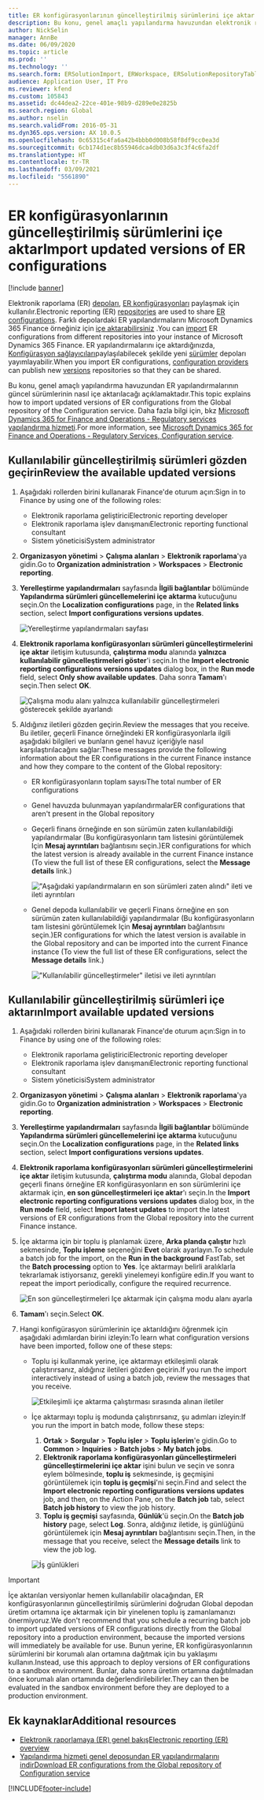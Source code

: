 ```yaml
---
title: ER konfigürasyonlarının güncelleştirilmiş sürümlerini içe aktar
description: Bu konu, genel amaçlı yapılandırma havuzundan elektronik raporlama (ER) yapılandırmalarının güncel sürümlerinin nasıl içe aktarılacağı açıklamaktadır.
author: NickSelin
manager: AnnBe
ms.date: 06/09/2020
ms.topic: article
ms.prod: ''
ms.technology: ''
ms.search.form: ERSolutionImport, ERWorkspace, ERSolutionRepositoryTable
audience: Application User, IT Pro
ms.reviewer: kfend
ms.custom: 105843
ms.assetid: dc44dea2-22ce-401e-98b9-d289e0e2825b
ms.search.region: Global
ms.author: nselin
ms.search.validFrom: 2016-05-31
ms.dyn365.ops.version: AX 10.0.5
ms.openlocfilehash: 0c65315c4fa6a42b4bbb0d008b58f8df9cc0ea3d
ms.sourcegitcommit: 6cb174d1ec8b55946dca4db03d6a3c3f4c6fa2df
ms.translationtype: HT
ms.contentlocale: tr-TR
ms.lasthandoff: 03/09/2021
ms.locfileid: "5561890"
---
```

# <a name="import-updated-versions-of-er-configurations"></a><span data-ttu-id="06709-103">ER konfigürasyonlarının güncelleştirilmiş sürümlerini içe aktar</span><span class="sxs-lookup"><span data-stu-id="06709-103">Import updated versions of ER configurations</span></span>

[!include [banner](../includes/banner.md)]

<span data-ttu-id="06709-104">Elektronik raporlama (ER) [depoları](general-electronic-reporting.md#Repository), [ER konfigürasyonları](general-electronic-reporting.md#Configuration) paylaşmak için kullanılır.</span><span class="sxs-lookup"><span data-stu-id="06709-104">Electronic reporting (ER) [repositories](general-electronic-reporting.md#Repository) are used to share [ER configurations](general-electronic-reporting.md#Configuration).</span></span> <span data-ttu-id="06709-105">Farklı depolardaki ER yapılandırmalarını Microsoft Dynamics 365 Finance örneğiniz için [içe aktarabilirsiniz](download-electronic-reporting-configuration-lcs.md) .</span><span class="sxs-lookup"><span data-stu-id="06709-105">You can [import](download-electronic-reporting-configuration-lcs.md) ER configurations from different repositories into your instance of Microsoft Dynamics 365 Finance.</span></span> <span data-ttu-id="06709-106">ER yapılandırmalarını içe aktardığınızda, [Konfigürasyon sağlayıcıları](general-electronic-reporting.md#Provider)paylaşılabilecek şekilde yeni [sürümler](general-electronic-reporting.md#component-versioning) depoları yayımlayabilir.</span><span class="sxs-lookup"><span data-stu-id="06709-106">When you import ER configurations, [configuration providers](general-electronic-reporting.md#Provider) can publish new [versions](general-electronic-reporting.md#component-versioning) repositories so that they can be shared.</span></span>

<span data-ttu-id="06709-107">Bu konu, genel amaçlı yapılandırma havuzundan ER yapılandırmalarının güncel sürümlerinin nasıl içe aktarılacağı açıklamaktadır.</span><span class="sxs-lookup"><span data-stu-id="06709-107">This topic explains how to import updated versions of ER configurations from the Global repository of the Configuration service.</span></span> <span data-ttu-id="06709-108">Daha fazla bilgi için, bkz [Microsoft Dynamics 365 for Finance and Operations - Regulatory services yapılandırma hizmeti](https://docs.microsoft.com/business-applications-release-notes/october18/dynamics365-finance-operations/regulatory-service-configuration).</span><span class="sxs-lookup"><span data-stu-id="06709-108">For more information, see [Microsoft Dynamics 365 for Finance and Operations - Regulatory Services, Configuration service](https://docs.microsoft.com/business-applications-release-notes/october18/dynamics365-finance-operations/regulatory-service-configuration).</span></span>

## <a name="review-the-available-updated-versions"></a><span data-ttu-id="06709-109">Kullanılabilir güncelleştirilmiş sürümleri gözden geçirin</span><span class="sxs-lookup"><span data-stu-id="06709-109">Review the available updated versions</span></span>

1. <span data-ttu-id="06709-110">Aşağıdaki rollerden birini kullanarak Finance'de oturum açın:</span><span class="sxs-lookup"><span data-stu-id="06709-110">Sign in to Finance by using one of the following roles:</span></span>

    - <span data-ttu-id="06709-111">Elektronik raporlama geliştirici</span><span class="sxs-lookup"><span data-stu-id="06709-111">Electronic reporting developer</span></span>
    - <span data-ttu-id="06709-112">Elektronik raporlama işlev danışmanı</span><span class="sxs-lookup"><span data-stu-id="06709-112">Electronic reporting functional consultant</span></span>
    - <span data-ttu-id="06709-113">Sistem yöneticisi</span><span class="sxs-lookup"><span data-stu-id="06709-113">System administrator</span></span>

2. <span data-ttu-id="06709-114">**Organizasyon yönetimi** \> **Çalışma alanları** \> **Elektronik raporlama**'ya gidin.</span><span class="sxs-lookup"><span data-stu-id="06709-114">Go to **Organization administration** \> **Workspaces** \> **Electronic reporting**.</span></span>
3. <span data-ttu-id="06709-115">**Yerelleştirme yapılandırmaları** sayfasında **İlgili bağlantılar** bölümünde **Yapılandırma sürümleri güncellemelerini içe aktarma** kutucuğunu seçin.</span><span class="sxs-lookup"><span data-stu-id="06709-115">On the **Localization configurations** page, in the **Related links** section, select **Import configurations versions updates**.</span></span>

    ![Yerelleştirme yapılandırmaları sayfası](./media/er-download-updated-versions-global-repo1.png)

4. <span data-ttu-id="06709-117">**Elektronik raporlama konfigürasyonları sürümleri güncelleştirmelerini içe aktar** iletişim kutusunda, **çalıştırma modu** alanında **yalnızca kullanılabilir güncelleştirmeleri göster**'i seçin.</span><span class="sxs-lookup"><span data-stu-id="06709-117">In the **Import electronic reporting configurations versions updates** dialog box, in the **Run mode** field, select **Only show available updates**.</span></span> <span data-ttu-id="06709-118">Daha sonra **Tamam**'ı seçin.</span><span class="sxs-lookup"><span data-stu-id="06709-118">Then select **OK**.</span></span> 

    ![Çalışma modu alanı yalnızca kullanılabilir güncelleştirmeleri gösterecek şekilde ayarlandı](./media/er-download-updated-versions-global-repo2.png)

5. <span data-ttu-id="06709-120">Aldığınız iletileri gözden geçirin.</span><span class="sxs-lookup"><span data-stu-id="06709-120">Review the messages that you receive.</span></span> <span data-ttu-id="06709-121">Bu iletiler, geçerli Finance örneğindeki ER konfigürasyonlarla ilgili aşağıdaki bilgileri ve bunların genel havuz içeriğiyle nasıl karşılaştırılacağını sağlar:</span><span class="sxs-lookup"><span data-stu-id="06709-121">These messages provide the following information about the ER configurations in the current Finance instance and how they compare to the content of the Global repository:</span></span>

    - <span data-ttu-id="06709-122">ER konfigürasyonların toplam sayısı</span><span class="sxs-lookup"><span data-stu-id="06709-122">The total number of ER configurations</span></span>
    - <span data-ttu-id="06709-123">Genel havuzda bulunmayan yapılandırmalar</span><span class="sxs-lookup"><span data-stu-id="06709-123">ER configurations that aren't present in the Global repository</span></span>
    - <span data-ttu-id="06709-124">Geçerli finans örneğinde en son sürümün zaten kullanılabildiği yapılandırmalar (Bu konfigürasyonların tam listesini görüntülemek Için **Mesaj ayrıntıları** bağlantısını seçin.)</span><span class="sxs-lookup"><span data-stu-id="06709-124">ER configurations for which the latest version is already available in the current Finance instance (To view the full list of these ER configurations, select the **Message details** link.)</span></span>

        !["Aşağıdaki yapılandırmaların en son sürümleri zaten alındı" ileti ve ileti ayrıntıları](./media/er-download-updated-versions-global-repo3.png)

    - <span data-ttu-id="06709-126">Genel depoda kullanılabilir ve geçerli Finans örneğine en son sürümün zaten kullanılabildiği yapılandırmalar (Bu konfigürasyonların tam listesini görüntülemek Için **Mesaj ayrıntıları** bağlantısını seçin.)</span><span class="sxs-lookup"><span data-stu-id="06709-126">ER configurations for which the latest version is available in the Global repository and can be imported into the current Finance instance (To view the full list of these ER configurations, select the **Message details** link.)</span></span>

        !["Kullanılabilir güncelleştirmeler" iletisi ve ileti ayrıntıları](./media/er-download-updated-versions-global-repo4.png)

## <a name="import-available-updated-versions"></a><span data-ttu-id="06709-128">Kullanılabilir güncelleştirilmiş sürümleri içe aktarın</span><span class="sxs-lookup"><span data-stu-id="06709-128">Import available updated versions</span></span>

1. <span data-ttu-id="06709-129">Aşağıdaki rollerden birini kullanarak Finance'de oturum açın:</span><span class="sxs-lookup"><span data-stu-id="06709-129">Sign in to Finance by using one of the following roles:</span></span>

    - <span data-ttu-id="06709-130">Elektronik raporlama geliştirici</span><span class="sxs-lookup"><span data-stu-id="06709-130">Electronic reporting developer</span></span>
    - <span data-ttu-id="06709-131">Elektronik raporlama işlev danışmanı</span><span class="sxs-lookup"><span data-stu-id="06709-131">Electronic reporting functional consultant</span></span>
    - <span data-ttu-id="06709-132">Sistem yöneticisi</span><span class="sxs-lookup"><span data-stu-id="06709-132">System administrator</span></span>

2. <span data-ttu-id="06709-133">**Organizasyon yönetimi** \> **Çalışma alanları** \> **Elektronik raporlama**'ya gidin.</span><span class="sxs-lookup"><span data-stu-id="06709-133">Go to **Organization administration** \> **Workspaces** \> **Electronic reporting**.</span></span>
3. <span data-ttu-id="06709-134">**Yerelleştirme yapılandırmaları** sayfasında **İlgili bağlantılar** bölümünde **Yapılandırma sürümleri güncellemelerini içe aktarma** kutucuğunu seçin.</span><span class="sxs-lookup"><span data-stu-id="06709-134">On the **Localization configurations** page, in the **Related links** section, select **Import configurations versions updates**.</span></span>
4. <span data-ttu-id="06709-135">**Elektronik raporlama konfigürasyonları sürümleri güncelleştirmelerini içe aktar** iletişim kutusunda, **çalıştırma modu** alanında, Global depodan geçerli finans örneğine ER konfigürasyonların en son sürümlerini içe aktarmak için, **en son güncelleştirmeleri içe aktar**'ı seçin.</span><span class="sxs-lookup"><span data-stu-id="06709-135">In the **Import electronic reporting configurations versions updates** dialog box, in the **Run mode** field, select **Import latest updates** to import the latest versions of ER configurations from the Global repository into the current Finance instance.</span></span>
5. <span data-ttu-id="06709-136">İçe aktarma için bir toplu iş planlamak üzere, **Arka planda çalıştır** hızlı sekmesinde, **Toplu işleme** seçeneğini **Evet** olarak ayarlayın.</span><span class="sxs-lookup"><span data-stu-id="06709-136">To schedule a batch job for the import, on the **Run in the background** FastTab, set the **Batch processing** option to **Yes**.</span></span> <span data-ttu-id="06709-137">İçe aktarmayı belirli aralıklarla tekrarlamak istiyorsanız, gerekli yinelemeyi konfigüre edin.</span><span class="sxs-lookup"><span data-stu-id="06709-137">If you want to repeat the import periodically, configure the required recurrence.</span></span>

    ![En son güncelleştirmeleri Içe aktarmak için çalışma modu alanı ayarla](./media/er-download-updated-versions-global-repo5.png)

6. <span data-ttu-id="06709-139">**Tamam**'ı seçin.</span><span class="sxs-lookup"><span data-stu-id="06709-139">Select **OK**.</span></span>
7. <span data-ttu-id="06709-140">Hangi konfigürasyon sürümlerinin içe aktarıldığını öğrenmek için aşağıdaki adımlardan birini izleyin:</span><span class="sxs-lookup"><span data-stu-id="06709-140">To learn what configuration versions have been imported, follow one of these steps:</span></span>

    - <span data-ttu-id="06709-141">Toplu işi kullanmak yerine, içe aktarmayı etkileşimli olarak çalıştırırsanız, aldığınız iletileri gözden geçirin.</span><span class="sxs-lookup"><span data-stu-id="06709-141">If you run the import interactively instead of using a batch job, review the messages that you receive.</span></span>

        ![Etkileşimli içe aktarma çalıştırması sırasında alınan iletiler](./media/er-download-updated-versions-global-repo6.png)

    - <span data-ttu-id="06709-143">İçe aktarmayı toplu iş modunda çalıştırırsanız, şu adımları izleyin:</span><span class="sxs-lookup"><span data-stu-id="06709-143">If you run the import in batch mode, follow these steps:</span></span>

        1. <span data-ttu-id="06709-144">**Ortak** \> **Sorgular** \> **Toplu işler** \> **Toplu işlerim**'e gidin.</span><span class="sxs-lookup"><span data-stu-id="06709-144">Go to **Common** \> **Inquiries** \> **Batch jobs** \> **My batch jobs**.</span></span>
        2. <span data-ttu-id="06709-145">**Elektronik raporlama konfigürasyonları güncelleştirmeleri güncelleştirmelerini içe aktar** işini bulun ve seçin ve sonra eylem bölmesinde, **toplu iş** sekmesinde, iş geçmişini görüntülemek için **toplu iş geçmişi**'ni seçin.</span><span class="sxs-lookup"><span data-stu-id="06709-145">Find and select the **Import electronic reporting configurations versions updates** job, and then, on the Action Pane, on the **Batch job** tab, select **Batch job history** to view the job history.</span></span>
        3. <span data-ttu-id="06709-146">**Toplu iş geçmişi** sayfasında, **Günlük**'ü seçin.</span><span class="sxs-lookup"><span data-stu-id="06709-146">On the **Batch job history** page, select **Log**.</span></span> <span data-ttu-id="06709-147">Sonra, aldığınız iletide, iş günlüğünü görüntülemek için **Mesaj ayrıntıları** bağlantısını seçin.</span><span class="sxs-lookup"><span data-stu-id="06709-147">Then, in the message that you receive, select the **Message details** link to view the job log.</span></span>

        ![İş günlükleri](./media/er-download-updated-versions-global-repo7.png)

> [!IMPORTANT]
> <span data-ttu-id="06709-149">İçe aktarılan versiyonlar hemen kullanılabilir olacağından, ER konfigürasyonlarının güncelleştirilmiş sürümlerini doğrudan Global depodan üretim ortamına içe aktarmak için bir yinelenen toplu iş zamanlamanızı önermiyoruz.</span><span class="sxs-lookup"><span data-stu-id="06709-149">We don't recommend that you schedule a recurring batch job to import updated versions of ER configurations directly from the Global repository into a production environment, because the imported versions will immediately be available for use.</span></span> <span data-ttu-id="06709-150">Bunun yerine, ER konfigürasyonlarının sürümlerini bir korumalı alan ortamına dağıtmak için bu yaklaşımı kullanın.</span><span class="sxs-lookup"><span data-stu-id="06709-150">Instead, use this approach to deploy versions of ER configurations to a sandbox environment.</span></span> <span data-ttu-id="06709-151">Bunlar, daha sonra üretim ortamına dağıtılmadan önce korumalı alan ortamında değerlendirilebilirler.</span><span class="sxs-lookup"><span data-stu-id="06709-151">They can then be evaluated in the sandbox environment before they are deployed to a production environment.</span></span>

## <a name="additional-resources"></a><span data-ttu-id="06709-152">Ek kaynaklar</span><span class="sxs-lookup"><span data-stu-id="06709-152">Additional resources</span></span>

- [<span data-ttu-id="06709-153">Elektronik raporlamaya (ER) genel bakış</span><span class="sxs-lookup"><span data-stu-id="06709-153">Electronic reporting (ER) overview</span></span>](general-electronic-reporting.md)
- [<span data-ttu-id="06709-154">Yapılandırma hizmeti genel deposundan ER yapılandırmalarını indir</span><span class="sxs-lookup"><span data-stu-id="06709-154">Download ER configurations from the Global repository of Configuration service</span></span>](er-download-configurations-global-repo.md)


[!INCLUDE[footer-include](../../../includes/footer-banner.md)]